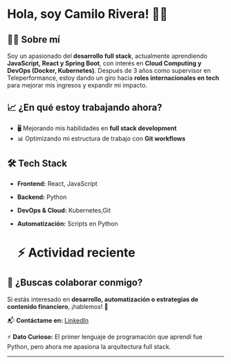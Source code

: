 # Hola, soy Camilo Rivera! 🚀💡  

## 👨‍💻 Sobre mí  
Soy un apasionado del **desarrollo full stack**, actualmente aprendiendo **JavaScript, React y Spring Boot**, con interés en **Cloud Computing y DevOps (Docker, Kubernetes)**. Después de 3 años como supervisor en Teleperformance, estoy dando un giro hacia **roles internacionales en tech** para mejorar mis ingresos y expandir mi impacto.  

## 📈 ¿En qué estoy trabajando ahora?  
- 🖥 Mejorando mis habilidades en **full stack development**  
- 📊 Optimizando mi estructura de trabajo con **Git workflows**  

## 🛠 Tech Stack  
- **Frontend:** React, JavaScript  
- **Backend:**  Python  
- **DevOps & Cloud:**  Kubernetes,Git  
- **Automatización:** Scripts en Python

  # ⚡ Actividad reciente
<!--START_SECTION:activity-->
<!--END_SECTION:activity-->
<!--RECENT_ACTIVITY:last_update-->
<!--RECENT_ACTIVITY:last_update.end-->


## 📢 ¿Buscas colaborar conmigo?  
Si estás interesado en **desarrollo, automatización o estrategias de contenido financiero**, ¡hablemos! 🚀  

📬 **Contáctame en:** [LinkedIn](https://www.linkedin.com/in/camilorivera25)  

⚡ **Dato Curioso:** El primer lenguaje de programación que aprendí fue Python, pero ahora me apasiona la arquitectura full stack.  

---
